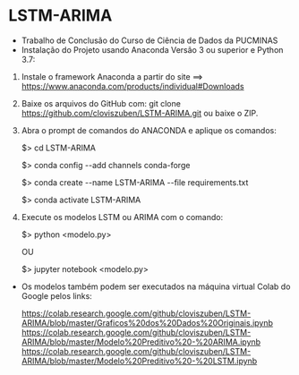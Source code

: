 # LSTM-ARIMA
- Trabalho de Conclusão do Curso de Ciência de Dados da PUCMINAS
- Instalação do Projeto usando Anaconda Versão 3 ou superior e Python 3.7:

1) Instale o framework Anaconda a partir do site ==> https://www.anaconda.com/products/individual#Downloads

2) Baixe os arquivos do GitHub com: git clone https://github.com/cloviszuben/LSTM-ARIMA.git ou baixe o ZIP.

3) Abra o prompt de comandos do ANACONDA e aplique os comandos:
    
    $> cd LSTM-ARIMA 
    
    $> conda config --add channels conda-forge

    $> conda create --name LSTM-ARIMA --file requirements.txt
    
    $> conda activate LSTM-ARIMA

4) Execute os modelos LSTM ou ARIMA com o comando:

    $> python <modelo.py> 
   
    OU
       
    $> jupyter notebook <modelo.py>   


- Os modelos também podem ser executados na máquina virtual Colab do Google pelos links:

   https://colab.research.google.com/github/cloviszuben/LSTM-ARIMA/blob/master/Graficos%20dos%20Dados%20Originais.ipynb
   https://colab.research.google.com/github/cloviszuben/LSTM-ARIMA/blob/master/Modelo%20Preditivo%20-%20ARIMA.ipynb
   https://colab.research.google.com/github/cloviszuben/LSTM-ARIMA/blob/master/Modelo%20Preditivo%20-%20LSTM.ipynb
   

